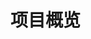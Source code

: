 # 项目概览

<ProjectCards class="cards" :projects="projects" />

<script setup lang="ts">
    import ProjectCards from "@/components/ProjectCards.vue"
    import FOHLogo from "./f-oh/images/logo.svg"
    import projects from './projects.ts'
</script>

<style lang="scss">
    .cards {
        margin-top: 16px;
    }
</style>